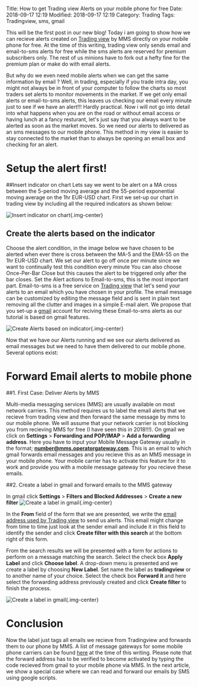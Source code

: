 Title: How to get Trading view Alerts on your mobile phone for free
Date: 2018-09-17 12:19
Modified: 2018-09-17 12:19
Category: Trading
Tags: Tradingview, sms, gmail


This will be the first post in our new blog! Today i am going to show how we can recieve alerts created on [Trading view](https://www.tradingview.com/) by MMS directly on your mobile phone for free. At the time of this writing, trading view only sends email and email-to-sms alerts for free while the sms alerts are reserved for premium subscribers only. The rest of us minions have to fork out a hefty fine for the premium plan or make do with email alerts.

But why do we even need mobile alerts when we can get the same information by email ?  Well, in trading, especially if you trade intra day, you might not always be in front of your computer to follow the charts so most traders set alerts to monitor movements in the market. If we get only email alerts or email-to-sms alerts, this leaves us checking our email every minute just to see if we have an alert!!! Hardly practical. Now i will not go into detail into what happens when you are on the road or without email access or having lunch at a fancy resturant, let's just say that you always want to be alerted as soon as the market moves. So we need our alerts to delivered as an sms messages to our mobile phone. This method in my view is easier to stay connected to the market than to always be opening an email box and checking for an alert.

# **Setup the alert first!**


##Insert indicator on chart
Lets say we went to be alert on a MA cross between the 5-period moving average and the 55-period exponential moving average on the 1hr EUR-USD chart. First we set-up our chart in trading view by including all the required indicators as shown below:

![Insert indicator on chart]({filename}/images/eurusdIndicators.png){.img-center}

## Create the alerts based on the indicator
Choose the alert condition, in the image below we have chosen to be alerted when ever there is cross between the MA-5 and the EMA-55 on the 1hr EUR-USD chart. We set our alert to go off once per minute since we want to continually test this condition every minute  You can also choose Once-Per-Bar Close  but this causes the alert to be triggered only after the bar closes. Set the Alert actions to Email-to-sms, this is the most important part. Email-to-sms is a free service on [Trading view](https://www.tradingview.com/) that let's send your alerts to an email which you have chosen in your profile. The email message can be customized by editing the message field and is sent in plain text removing all the clutter and images in a simple E-mail alert. We propose that you set-up a [gmail](https://www.gmail.com/) account for reciving these Email-to-sms alerts as our tutorial is based on gmail features.

![Create Alerts based on indicator]({filename}/images/createalert.png){.img-center}

Now that we have our Alerts running and we see our alerts delivered as email messages but we need to have them delivered to our mobile phone. Several options exist:

# **Forward Email alerts to mobile phone**


##1. First Case: Deliver Alerts by MMS

Multi-media messaging services (MMS) are usually available on most network carriers. This method requires us to label the email alerts that we recieve from trading view and then forward the same message by mms to our mobile phone. We will assume that your network carrier is not blocking you from recieving MMS for free (I have seen this in 2018!!!). On gmail we click on **Settings** > **Forwarding and POP/IMAP** > **Add a forwarding address**. Here you have to input your Mobile Message Gateway usually in the format;  **number@mms.operatorgateway.com**.  This is an email to which gmail forwards email messages and you recieve this as an MMS message in your mobile phone. Your mobile carrier has to activate this feature for it to work and provide you with a mobile message gateway for you recieve these emails.

##2. Create a label in gmail and forward emails to the MMS gateway

In gmail click **Settings** > **Filters and Blocked Addresses** > **Create a new filter**
![Create a label in gmail]({filename}/images/createfilter.png){.img-center}

In the **From** field of the form that we are presented, we write the [email address used by Trading view](noreply@tradingview.com) to send us alerts. This email might change from time to time just look at the sender email and include it in this field to identify the sender and click  **Create filter with this search** at the bottom right of this form.

From the search results we will be presented with a form for actions to perform on a message matching the search. Select the check box **Apply Label** and click **Choose label**. A drop-down menu is presented and we create a label by choosing **New Label**. Set name the label as **tradingview** or to another name of your choice. Select the check box **Forward it** and here select the forwarding address previously created and click **Create filter** to finish the process.

![Create a label in gmail]({filename}/images/labeltradingview.png){.img-center}

# Conclusion

Now the label just tags all emails we recieve from Tradingview and forwards them to our phone by MMS. A list of message gateways for some mobile phone carriers can be found [here](https://kb.sandisk.com/app/answers/detail/a_id/17056/~/list-of-mobile-carrier-gateway-addresses) at the time of this writing. Please note that the forward address has to be verified to become activated by typing the code recieved from gmail to your mobile phone via MMS. In the next article, we show a special case where we can read and forward our emails by SMS using google scripts.

